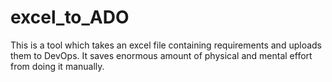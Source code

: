 # excel_to_ADO
This is a tool which takes an excel file containing requirements and uploads them to DevOps. It saves enormous amount of physical and mental effort from doing it manually.  
